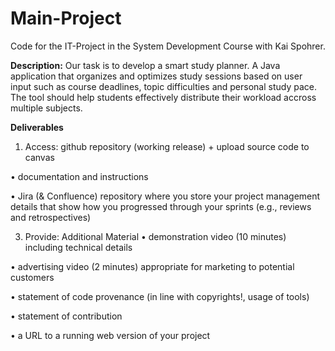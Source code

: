 # Main-Project
Code for the IT-Project in the System Development Course with Kai Spohrer.

**Description:**
Our task is to develop a smart study planner. A Java application that organizes and optimizes study sessions based on user input such as course deadlines, topic difficulties and personal study pace. The tool should help students effectively distribute their workload accross multiple subjects. 

**Deliverables**
1. Access: github repository (working release) + upload source code to canvas
   
• documentation and instructions

• Jira (& Confluence) repository where you store your project management details that show how you progressed through your sprints (e.g., reviews and retrospectives)


3. Provide: Additional Material
• demonstration video (10 minutes) including technical details

• advertising video (2 minutes) appropriate for marketing to potential customers

• statement of code provenance (in line with copyrights!, usage of tools)

• statement of contribution

• a URL to a running web version of your project
